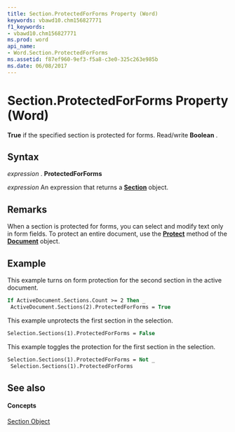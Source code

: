 ```yaml
---
title: Section.ProtectedForForms Property (Word)
keywords: vbawd10.chm156827771
f1_keywords:
- vbawd10.chm156827771
ms.prod: word
api_name:
- Word.Section.ProtectedForForms
ms.assetid: f87ef960-9ef3-f5a8-c3e0-325c263e985b
ms.date: 06/08/2017
---
```



# Section.ProtectedForForms Property (Word)

 **True** if the specified section is protected for forms. Read/write **Boolean** .


## Syntax

 _expression_ . **ProtectedForForms**

 _expression_ An expression that returns a **[Section](Word.Section.md)** object.


## Remarks

When a section is protected for forms, you can select and modify text only in form fields. To protect an entire document, use the  **[Protect](http://msdn.microsoft.com/library/8269051e-7952-7dc0-c7d8-cbf5ff711e38%28Office.15%29.aspx)** method of the **[Document](Word.Document.md)** object.


## Example

This example turns on form protection for the second section in the active document.


```vb
If ActiveDocument.Sections.Count >= 2 Then _ 
 ActiveDocument.Sections(2).ProtectedForForms = True
```

This example unprotects the first section in the selection.




```vb
Selection.Sections(1).ProtectedForForms = False
```

This example toggles the protection for the first section in the selection.




```vb
Selection.Sections(1).ProtectedForForms = Not _ 
 Selection.Sections(1).ProtectedForForms
```


## See also


#### Concepts


[Section Object](Word.Section.md)

